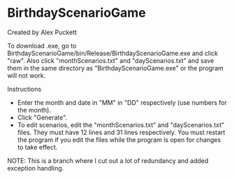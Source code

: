 # BirthdayScenarioGame
Created by Alex Puckett

To download .exe, go to BirthdayScenarioGame/bin/Release/BirthdayScenarioGame.exe and click "raw". Also click "monthScenarios.txt" and "dayScenarios.txt" 
and save them in the same directory as "BirthdayScenarioGame.exe" or the program will not work.

Instructions
* Enter the month and date in "MM" in "DD" respectively (use numbers for the month).
* Click "Generate".
* To edit scenarios, edit the "monthScenarios.txt" and "dayScenarios.txt" files. They must have 12 lines and 31 lines respectively. You must restart
the program if you edit the files while the program is open for changes to take effect.

NOTE: This is a branch where I cut out a lot of redundancy and added exception handling.
